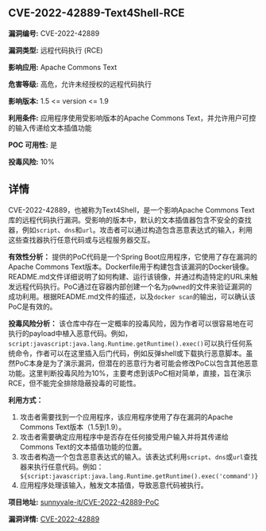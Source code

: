 ## CVE-2022-42889-Text4Shell-RCE

**漏洞编号:** CVE-2022-42889

**漏洞类型:** 远程代码执行 (RCE)

**影响应用:** Apache Commons Text

**危害等级:** 高危，允许未经授权的远程代码执行

**影响版本:** 1.5 <= version <= 1.9

**利用条件:** 应用程序使用受影响版本的Apache Commons Text，并允许用户可控的输入传递给文本插值功能

**POC 可用性:** 是

**投毒风险:** 10%

## 详情

CVE-2022-42889，也被称为Text4Shell，是一个影响Apache Commons Text库的远程代码执行漏洞。受影响的版本中，默认的文本插值器包含不安全的查找器，例如`script`、`dns`和`url`。攻击者可以通过构造包含恶意表达式的输入，利用这些查找器执行任意代码或与远程服务器交互。

**有效性分析：**
提供的PoC代码是一个Spring Boot应用程序，它使用了存在漏洞的Apache Commons Text版本。Dockerfile用于构建包含该漏洞的Docker镜像。README.md文件详细说明了如何构建、运行该镜像，并通过构造特定的URL来触发远程代码执行。PoC通过在容器内部创建一个名为`p0wned`的文件来验证漏洞的成功利用。根据README.md文件的描述，以及`docker scan`的输出，可以确认该PoC是有效的。

**投毒风险分析：**
该仓库中存在一定概率的投毒风险，因为作者可以很容易地在可执行的payload中植入恶意代码。例如，`script:javascript:java.lang.Runtime.getRuntime().exec()`可以执行任何系统命令，作者可以在这里插入后门代码，例如反弹shell或下载执行恶意脚本。虽然PoC本身是为了演示漏洞，但潜在的恶意行为者可能会修改PoC以包含其他恶意功能。这里判断投毒风险为10%，主要考虑到该PoC相对简单，直接，旨在演示 RCE，但不能完全排除隐蔽投毒的可能性。

**利用方式：**
1.  攻击者需要找到一个应用程序，该应用程序使用了存在漏洞的Apache Commons Text版本（1.5到1.9）。
2.  攻击者需要确定应用程序中是否存在任何接受用户输入并将其传递给Commons Text的文本插值功能的位置。
3.  攻击者构造一个包含恶意表达式的输入。该表达式利用`script`、`dns`或`url`查找器来执行任意代码。例如：`${script:javascript:java.lang.Runtime.getRuntime().exec('command')}`
4.  应用程序处理该输入，触发文本插值，导致恶意代码被执行。

**项目地址:** [sunnyvale-it/CVE-2022-42889-PoC](https://github.com/sunnyvale-it/CVE-2022-42889-PoC)

**漏洞详情:** [CVE-2022-42889](https://nvd.nist.gov/vuln/detail/CVE-2022-42889)